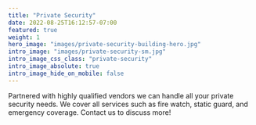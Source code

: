```yaml
---
title: "Private Security"
date: 2022-08-25T16:12:57-07:00
featured: true
weight: 1
hero_image: "images/private-security-building-hero.jpg"
intro_image: "images/private-security-sm.jpg"
intro_image_css_class: "private-security"
intro_image_absolute: true
intro_image_hide_on_mobile: false
---
```


Partnered with highly qualified vendors we can handle all your private security needs.  We cover all services such as fire watch, static guard, and emergency coverage.   Contact  us to discuss more!